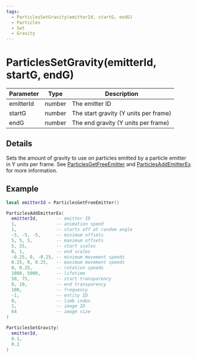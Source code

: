 ```yaml
---
tags:
  - ParticlesSetGravity(emitterId, startG, endG)
  - Particles
  - Set
  - Gravity
---
```


# ParticlesSetGravity(emitterId, startG, endG)

| Parameter | Type   | Description                           |
| --------- | ------ | ------------------------------------- |
| emitterId | number | The emitter ID                        |
| startG    | number | The start gravity (Y units per frame) |
| endG      | number | The end gravity (Y units per frame)   |

## Details

Sets the amount of gravity to use on particles emitted by a particle emitter in Y units per frame. See [ParticlesGetFreeEmitter](./ParticlesGetFreeEmitter.md) and [ParticlesAddEmitterEx](./ParticlesAddEmitterEx.md) for more information.

## Example

```lua
local emitterId = ParticlesGetFreeEmitter()

ParticlesAddEmitterEx(
  emitterId,       -- emitter ID
  1,               -- animation speed
  1,               -- starts off at random angle
  -5, -5, -5,      -- minimum offsets
  5, 5, 5,         -- maximum offsets
  5, 25,           -- start scales
  0, 1,            -- end scales
  -0.25, 0, -0.25, -- minimum movement speeds
  0.25, 0, 0.25,   -- maximum movement speeds
  0, 0.25,         -- rotation speeds
  1000, 5000,      -- lifetime
  50, 75,          -- start transparency
  0, 10,           -- end transparency
  100,             -- frequency
  -1,              -- entity ID
  0,               -- limb index
  1,               -- image ID
  64               -- image size
)

ParticlesSetGravity(
  emitterId,
  0.1,
  0.2
)
```
